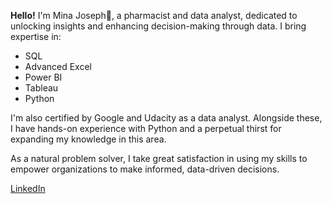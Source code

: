 **Hello!** I'm Mina Joseph👋, a pharmacist and data analyst, dedicated to unlocking insights and enhancing decision-making through data. I bring expertise in:

- SQL
- Advanced Excel
- Power BI
- Tableau
- Python

I'm also certified by Google and Udacity as a data analyst. Alongside these, I have hands-on experience with Python and a perpetual thirst for expanding my knowledge in this area.

As a natural problem solver, I take great satisfaction in using my skills to empower organizations to make informed, data-driven decisions.

[LinkedIn](https://www.linkedin.com/in/minajosephamir/)
